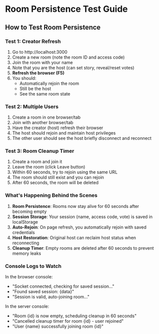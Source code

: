 # Room Persistence Test Guide

## How to Test Room Persistence

### Test 1: Creator Refresh
1. Go to http://localhost:3000
2. Create a new room (note the room ID and access code)
3. Join the room with your name
4. Note that you are the host (can set story, reveal/reset votes)
5. **Refresh the browser (F5)**
6. You should:
   - Automatically rejoin the room
   - Still be the host
   - See the same room state

### Test 2: Multiple Users
1. Create a room in one browser/tab
2. Join with another browser/tab
3. Have the creator (host) refresh their browser
4. The host should rejoin and maintain host privileges
5. The other user should see the host briefly disconnect and reconnect

### Test 3: Room Cleanup Timer
1. Create a room and join it
2. Leave the room (click Leave button)
3. Within 60 seconds, try to rejoin using the same URL
4. The room should still exist and you can rejoin
5. After 60 seconds, the room will be deleted

### What's Happening Behind the Scenes

1. **Room Persistence**: Rooms now stay alive for 60 seconds after becoming empty
2. **Session Storage**: Your session (name, access code, vote) is saved in localStorage
3. **Auto-Rejoin**: On page refresh, you automatically rejoin with saved credentials
4. **Host Restoration**: Original host can reclaim host status when reconnecting
5. **Cleanup Timer**: Empty rooms are deleted after 60 seconds to prevent memory leaks

### Console Logs to Watch

In the browser console:
- "Socket connected, checking for saved session..."
- "Found saved session: {data}"
- "Session is valid, auto-joining room..."

In the server console:
- "Room {id} is now empty, scheduling cleanup in 60 seconds"
- "Cancelled cleanup timer for room {id} - user rejoined"
- "User {name} successfully joining room {id}"